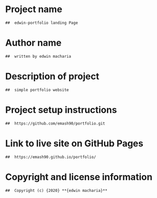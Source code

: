 #  Project name
    ##  edwin-portfolio landing Page
#  Author name
    ##  written by edwin macharia
#  Description of project
    ##  simple portfolio website
#  Project setup instructions
    ##  https://github.com/emash90/portfolio.git
#  Link to live site on GitHub Pages
    ##  https://emash90.github.io/portfolio/
#  Copyright and license information
    ##  Copyright (c) {2020} **{edwin macharia}**
